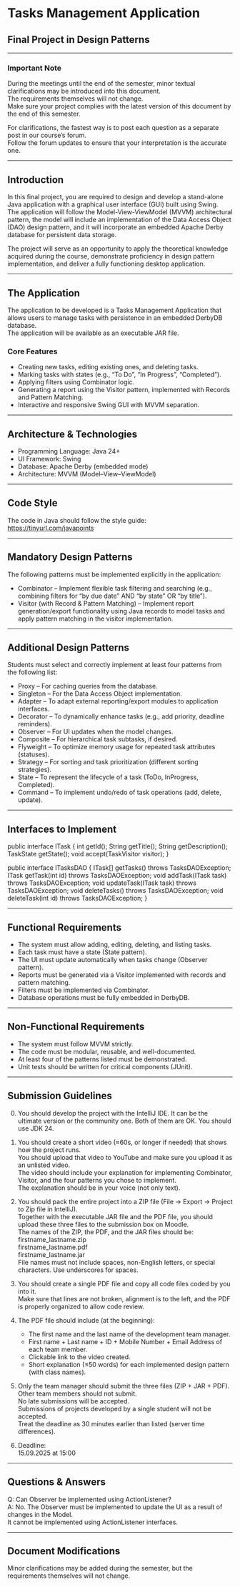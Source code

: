 # Tasks Management Application
## Final Project in Design Patterns

---

### Important Note
During the meetings until the end of the semester, minor textual clarifications may be introduced into this document.  
The requirements themselves will not change.  
Make sure your project complies with the latest version of this document by the end of this semester.

For clarifications, the fastest way is to post each question as a separate post in our course’s forum.  
Follow the forum updates to ensure that your interpretation is the accurate one.

---

## Introduction
In this final project, you are required to design and develop a stand-alone Java application with a graphical user interface (GUI) built using Swing.  
The application will follow the Model-View-ViewModel (MVVM) architectural pattern, the model will include an implementation of the Data Access Object (DAO) design pattern, and it will incorporate an embedded Apache Derby database for persistent data storage.

The project will serve as an opportunity to apply the theoretical knowledge acquired during the course, demonstrate proficiency in design pattern implementation, and deliver a fully functioning desktop application.

---

## The Application
The application to be developed is a Tasks Management Application that allows users to manage tasks with persistence in an embedded DerbyDB database.  
The application will be available as an executable JAR file.

### Core Features
- Creating new tasks, editing existing ones, and deleting tasks.  
- Marking tasks with states (e.g., “To Do”, “In Progress”, “Completed”).  
- Applying filters using Combinator logic.  
- Generating a report using the Visitor pattern, implemented with Records and Pattern Matching.  
- Interactive and responsive Swing GUI with MVVM separation.  

---

## Architecture & Technologies
- Programming Language: Java 24+  
- UI Framework: Swing  
- Database: Apache Derby (embedded mode)  
- Architecture: MVVM (Model–View–ViewModel)  

---

## Code Style
The code in Java should follow the style guide:  
https://tinyurl.com/javapoints

---

## Mandatory Design Patterns
The following patterns must be implemented explicitly in the application:  
- Combinator – Implement flexible task filtering and searching (e.g., combining filters for “by due date” AND “by state” OR “by title”).  
- Visitor (with Record & Pattern Matching) – Implement report generation/export functionality using Java records to model tasks and apply pattern matching in the visitor implementation.  

---

## Additional Design Patterns
Students must select and correctly implement at least four patterns from the following list:  
- Proxy – For caching queries from the database.  
- Singleton – For the Data Access Object implementation.  
- Adapter – To adapt external reporting/export modules to application interfaces.  
- Decorator – To dynamically enhance tasks (e.g., add priority, deadline reminders).  
- Observer – For UI updates when the model changes.  
- Composite – For hierarchical task subtasks, if desired.  
- Flyweight – To optimize memory usage for repeated task attributes (statuses).  
- Strategy – For sorting and task prioritization (different sorting strategies).  
- State – To represent the lifecycle of a task (ToDo, InProgress, Completed).  
- Command – To implement undo/redo of task operations (add, delete, update).  

---

## Interfaces to Implement
public interface ITask {
    int getId();
    String getTitle();
    String getDescription();
    TaskState getState();
    void accept(TaskVisitor visitor);
}

public interface ITasksDAO {
    ITask[] getTasks() throws TasksDAOException;
    ITask getTask(int id) throws TasksDAOException;
    void addTask(ITask task) throws TasksDAOException;
    void updateTask(ITask task) throws TasksDAOException;
    void deleteTasks() throws TasksDAOException;
    void deleteTask(int id) throws TasksDAOException;
}

---

## Functional Requirements
- The system must allow adding, editing, deleting, and listing tasks.  
- Each task must have a state (State pattern).  
- The UI must update automatically when tasks change (Observer pattern).  
- Reports must be generated via a Visitor implemented with records and pattern matching.  
- Filters must be implemented via Combinator.  
- Database operations must be fully embedded in DerbyDB.  

---

## Non-Functional Requirements
- The system must follow MVVM strictly.  
- The code must be modular, reusable, and well-documented.  
- At least four of the patterns listed must be demonstrated.  
- Unit tests should be written for critical components (JUnit).  

---

## Submission Guidelines
0. You should develop the project with the IntelliJ IDE. It can be the ultimate version or the community one. Both of them are OK. You should use JDK 24.

1. You should create a short video (≈60s, or longer if needed) that shows how the project runs.  
   You should upload that video to YouTube and make sure you upload it as an unlisted video.  
   The video should include your explanation for implementing Combinator, Visitor, and the four patterns you chose to implement.  
   The explanation should be in your voice (not only text).  

2. You should pack the entire project into a ZIP file (File → Export → Project to Zip file in IntelliJ).  
   Together with the executable JAR file and the PDF file, you should upload these three files to the submission box on Moodle.  
   The names of the ZIP, the PDF, and the JAR files should be:  
   firstname_lastname.zip  
   firstname_lastname.pdf  
   firstname_lastname.jar  
   File names must not include spaces, non-English letters, or special characters. Use underscores for spaces.  

3. You should create a single PDF file and copy all code files coded by you into it.  
   Make sure that lines are not broken, alignment is to the left, and the PDF is properly organized to allow code review.  

4. The PDF file should include (at the beginning):  
   - The first name and the last name of the development team manager.  
   - First name + Last name + ID + Mobile Number + Email Address of each team member.  
   - Clickable link to the video created.  
   - Short explanation (≤50 words) for each implemented design pattern (with class names).  

5. Only the team manager should submit the three files (ZIP + JAR + PDF).  
   Other team members should not submit.  
   No late submissions will be accepted.  
   Submissions of projects developed by a single student will not be accepted.  
   Treat the deadline as 30 minutes earlier than listed (server time differences).  

6. Deadline:  
   15.09.2025 at 15:00  

---

## Questions & Answers
Q: Can Observer be implemented using ActionListener?  
A: No. The Observer must be implemented to update the UI as a result of changes in the Model.  
It cannot be implemented using ActionListener interfaces.  

---

## Document Modifications
Minor clarifications may be added during the semester, but the requirements themselves will not change.
